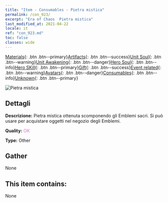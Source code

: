 ```yaml
---
title: "Item - Consumables - Pietra mistica"
permalink: /con_923/
excerpt: "Era of Chaos  Pietra mistica"
last_modified_at: 2021-04-22
locale: it
ref: "con_923.md"
toc: false
classes: wide
---
```

 [Materials](/ItemsIT/){: .btn .btn--primary}[Artifacts](/ItemsIT/Artifacts/){: .btn .btn--success}[Unit Soul](/ItemsIT/UnitSoul/){: .btn .btn--warning}[Unit Awakening](/ItemsIT/UnitAwakening/){: .btn .btn--danger}[Hero Soul](/ItemsIT/HeroSoul/){: .btn .btn--info}[Hero SKill](/ItemsIT/HeroSkill/){: .btn .btn--primary}[Gift](/ItemsIT/Gift/){: .btn .btn--success}[Event related](/ItemsIT/Events/){: .btn .btn--warning}[Avatars](/ItemsIT/Avatars/){: .btn .btn--danger}[Consumables](/ItemsIT/Consumables/){: .btn .btn--info}[Unknown](/ItemsIT/Unknown/){: .btn .btn--primary}

 ![Pietra mistica](/images/t/i_40011.png)

## Dettagli
 **Descrizione:** Pietra mistica ottenuta scomponendo gli Emblemi sacri. Si può usare per acquistare oggetti nel negozio degli Emblemi.

 **Quality:** <span style="color: #DA70D6">OK</span>

 **Type:** Other

## Gather

  None

## This item contains:

  None

